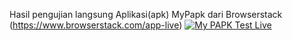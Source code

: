 Hasil pengujian langsung Aplikasi(apk) MyPapk dari Browserstack (https://www.browserstack.com/app-live)
[![My PAPK Test Live](https://res.cloudinary.com/marcomontalbano/image/upload/v1636185778/video_to_markdown/images/youtube--anR6WX5n51o-c05b58ac6eb4c4700831b2b3070cd403.jpg)](https://youtu.be/anR6WX5n51o "My PAPK Test Live")